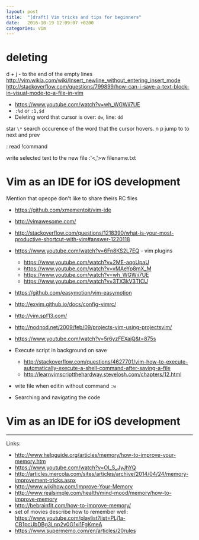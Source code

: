 ```yaml
---
layout: post
title:  "[draft] Vim tricks and tips for beginners"
date:   2016-10-19 12:09:07 +0200
categories: vim
---
```



# deleting
d +
j - to the end of the empty lines
http://vim.wikia.com/wiki/Insert_newline_without_entering_insert_mode
http://stackoverflow.com/questions/799899/how-can-i-save-a-text-block-in-visual-mode-to-a-file-in-vim
* https://www.youtube.com/watch?v=wh_WGWii7UE
* `:%d` or `:1,$d`
* Deleting word that cursor is over: `dw`, line: `dd`

star `\*` search occurence of the word that the cursor hovers. n p jump to to next and prev 


: read !command

write selected text to the new file
:'<,'>w filename.txt


# Vim as an IDE for iOS development
Mention that opeope don't like to share theirs RC files
* https://github.com/xmementoit/vim-ide
* http://vimawesome.com/
* http://stackoverflow.com/questions/1218390/what-is-your-most-productive-shortcut-with-vim#answer-1220118
* https://www.youtube.com/watch?v=6Fn8KS2L7EQ - vim plugins
  * https://www.youtube.com/watch?v=2ME-aqoUpaU
  * https://www.youtube.com/watch?v=vMAeYp8mX_M
  * https://www.youtube.com/watch?v=wh_WGWii7UE
  * https://www.youtube.com/watch?v=3TX3kV3TICU
* https://github.com/easymotion/vim-easymotion
* http://exvim.github.io/docs/config-vimrc/
* http://vim.spf13.com/
* http://nodnod.net/2009/feb/09/projects-vim-using-projectsvim/
* https://www.youtube.com/watch?v=5r6yzFEXajQ&t=875s

* Execute script in background on save
  * http://stackoverflow.com/questions/4627701/vim-how-to-execute-automatically-execute-a-shell-command-after-saving-a-file
  * http://learnvimscriptthehardway.stevelosh.com/chapters/12.html
* wite file when editin without command `:w`
* Searching and navigating the code

# Vim as an IDE for iOS development

---

Links:
* http://www.helpguide.org/articles/memory/how-to-improve-your-memory.htm
* https://www.youtube.com/watch?v=OI_S_JyJhYQ
* http://articles.mercola.com/sites/articles/archive/2014/04/24/memory-improvement-tricks.aspx
* http://www.wikihow.com/Improve-Your-Memory
* http://www.realsimple.com/health/mind-mood/memory/how-to-improve-memory
* http://bebrainfit.com/how-to-improve-memory/
* set of movies describe how to remember well: https://www.youtube.com/playlist?list=PLj1a-CB1pcUbDBg3Lnp2v0G1xi1FgKmeA
* https://www.supermemo.com/en/articles/20rules 


